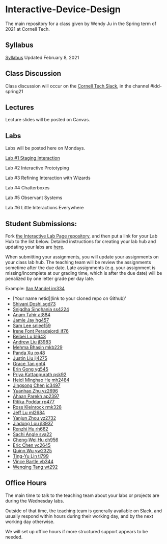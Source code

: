 # Interactive-Device-Design
The main repository for a class given by Wendy Ju in the Spring term of 2021 at Cornell Tech.

## Syllabus
[Syllabus](https://canvas.cornell.edu/courses/27923/assignments/syllabus) Updated February 8, 2021

## Class Discussion
Class discussion will occur on the [Cornell Tech Slack](cornelltech.slack.com), in the channel #idd-spring21

## Lectures
Lecture slides will be posted on Canvas.


## Labs
Labs will be posted here on Mondays.

[Lab #1 Staging Interaction](https://github.com/FAR-Lab/Interactive-Lab-Hub/blob/Spring2021/Lab%201/README.md)

Lab #2 Interactive Prototyping

Lab #3 Refining Interaction with Wizards

Lab #4 Chatterboxes

Lab #5 Observant Systems

Lab #6 Little Interactions Everywhere

## Student Submissions:

Fork  [the Interactive Lab Page repository](https://github.com/FAR-Lab/Interactive-Lab-Hub), and then put a link for your Lab Hub to the list below. Detailed instructions for creating your lab hub and updating your labs are [here](https://github.com/FAR-Lab/Developing-and-Designing-Interactive-Devices/blob/2021Spring/readings/Submitting%20Labs.md).

When submitting your assignments, you will update your assignments on your class lab hub. The teaching team will be review the assignments sometime after the due date. Late assignments (e.g. your assignment is missing/incomplete at our grading time, which is after the due date) will be penalized by one letter grade per day late.



Example:  [Ilan Mandel im334](https://github.com/imandel/Interactive-Lab-Hub)


* [Your name netid](link to your cloned repo on Github)'
* [Shivani Doshi sgd73](https://github.com/shivanidoshi26/Interactive-Lab-Hub/)
* [Snigdha Singhania ss4224](https://github.com/singhaniasnigdha/Interactive-Lab-Hub)
* [Anam Tahir at884](https://github.com/anam884/Interactive-Lab-Hub)
* [Jamie Jay hg457](https://github.com/Jamie-Jay/Interactive-Lab-Hub)
* [Sam Lee snlee159](https://github.com/snlee159/Interactive-Lab-Hub)
* [Irene Font Peradejordi if76](https://github.com/IreneFP/Interactive-Lab-Hub)
* [Beibei Lu bl643](https://github.com/beibeilu/Interactive-Lab-Hub)
* [Andrew Liu jl3983](https://github.com/andrewljc0801/Interactive-Lab-Hub)
* [Mehma Bhasin mkb229](https://github.com/mkbhasin/Interactive-Lab-Hub)
* [Panda Xu px48](https://github.com/30PandaX/Interactive-Lab-Hub)
* [Justin Liu jl4275](https://github.com/juicetinliu/Interactive-Lab-Hub)
* [Grace Tan gnt4](https://github.com/greatcan11/Interactive-Lab-Hub)
* [Erin Gong yg545](https://github.com/ering0427/Interactive-Lab-Hub)
* [Priya Kattappurath psk92](https://github.com/priyakatt/Interactive-Lab-Hub)
* [Heidi Minghao He mh2484](https://github.com/HeidiHe/Interactive-Lab-Hub)
* [Jingsong Chen jc3497](https://github.com/Jingsong-Chen/Interactive-Lab-Hub)
* [Yuanhao Zhu yz2696](https://github.com/YuanhaoZhu/Interactive-Lab-Hub)
* [Ahaan Parekh ap2397](https://github.com/ahaanparekh27/Interactive-Lab-Hub)
* [Ritika Poddar rp477](https://github.com/Rpoddar1953/Interactive-Lab-Hub)
* [Ross Kleinrock rmk328](https://github.com/rkleinro-CT/Interactive-Lab-Hub/)
* [Jeff Lu ml2684](https://github.com/r06921039/Interactive-Lab-Hub)
* [Yanjun Zhou yz2732](https://github.com/Kingfisherzh/Yanjun.Z-s-Lab-Hub)
* [Jiadong Lou jl3937](https://github.com/jiadonglou/Interactive-Lab-Hub)
* [Renzhi Hu rh662](https://github.com/renzhihu98/Interactive-Lab-Hub)
* [Sachi Angle sva22](https://github.com/sach211/Interactive-Lab-Hub)
* [Cheng-Wei Hu ch956](https://github.com/HcwXd/Interactive-Lab-Hub)
* [Eric Chen yc2645](https://github.com/cyh05040/Interactive-Lab-Hub)
* [Quinn Wu yw2325](https://github.com/quinn997/Interactive-Lab-Hub)
* [Ting-Yu Lin tl799](https://github.com/aalty/Interactive-Lab-Hub)
* [Vince Bartle vb344](https://github.com/vbartle/Interactive-Lab-Hub)
* [Wenqing Tang wt292](https://github.com/FadingWinds/Interactive-Lab-Hub)

## Office Hours 

The main time to talk to the teaching team about your labs or projects are during the Wednesday labs. 

Outside of that time, the teaching team is generally available on Slack, and usually respond within hours during their working day, and by the next working day otherwise. 

We will set up office hours if more structured support appears to be needed.
